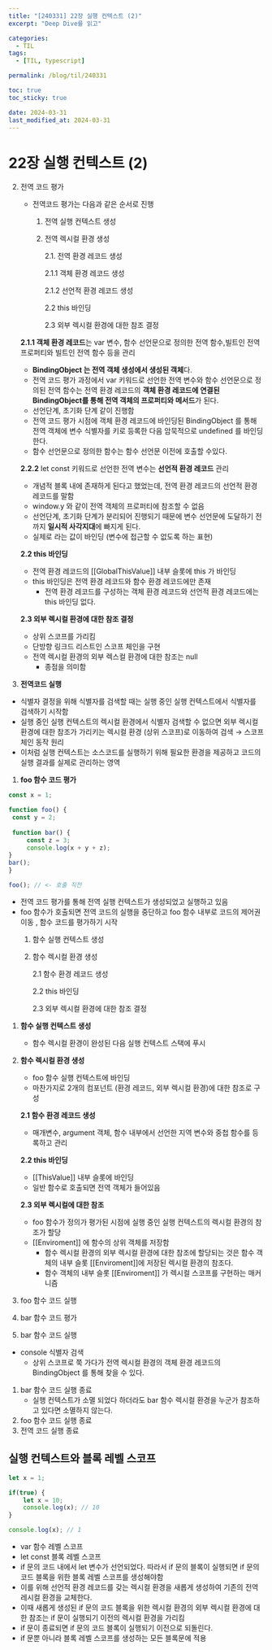 ```yaml
---
title: "[240331] 22장 실행 컨텍스트 (2)"
excerpt: "Deep Dive를 읽고"

categories:
  - TIL
tags:
  - [TIL, typescript]

permalink: /blog/til/240331

toc: true
toc_sticky: true

date: 2024-03-31
last_modified_at: 2024-03-31
---
```

# 22장 실행 컨텍스트 (2)

2. 전역 코드 평가
    - 전역코드 평가는 다음과 같은 순서로 진행
        1. 전역 실행 컨텍스트 생성
        2. 전역 렉시컬 환경 생성
            
            2.1. 전역 환경 레코드 생성
            
            2.1.1 객체 환경 레코드 생성
            
            2.1.2 선언적 환경 레코드 생성
            
            2.2 this 바인딩
            
            2.3 외부 렉시컬 환경에 대한 참조 결정
            
    
    **2.1.1 객체 환경 레코드**는 var 변수, 함수 선언문으로 정의한 전역 함수,빌트인 전역 프로퍼티와 빌트인 전역 함수 등을 관리
    
    - **BindingObject 는 전역 객체 생성에서 생성된 객체**다.
    - 전역 코드 평가 과정에서 var 키워드로 선언한 전역 변수와 함수 선언문으로 정의된 전역 함수는 전역 환경 레코드의 **객체 환경 레코드에 연결된 BindingObject를 통해 전역 객체의 프로퍼티와 메서드**가 된다.
    - 선언단계, 초기화 단계 같이 진행함
    - 전역 코드 평가 시점에 객체 환경 레코드에 바인딩된 BindingObject 를 통해 전역 객체에 변수 식별자를 키로 등록한 다음 암묵적으로 undefined 를 바인딩한다.
    - 함수 선언문으로 정의한 함수는 함수 선언문 이전에 호출할 수있다.
    
    **2.2.2** let const 키워드로 선언한 전역 변수는 **선언적 환경 레코드** 관리
    
    - 개념적 블록 내에 존재하게 된다고 했었는데, 전역 환경 레코드의 선언적 환경 레코드를 말함
    - window.y 와 같이 전역 객체의 프로퍼티에 참조할 수 없음
    - 선언단계, 초기화 단계가 분리되어 진행되기 때문에 변수 선언문에 도달하기 전까지 **일시적 사각지대**에 빠지게 된다.
    - 실제로 <uninitalized> 라는 값이 바인딩 (변수에 접근할 수 없도록 하는 표현)
    
    **2.2 this 바인딩**
    
    - 전역 환경 레코드의 [[GlobalThisValue]] 내부 슬롯에 this 가 바인딩
    - this 바인딩은 전역 환경 레코드와 함수 환경 레코드에만 존재
        - 전역 환경 레코드를 구성하는 객체 환경 레코드와 선언적 환경 레코드에는 this 바인딩 없다.
    
    **2.3 외부 렉시컬 환경에 대한 참조 결정**
    
    - 상위 스코프를 가리킴
    - 단방향 링크드 리스트인 스코프 체인을 구현
    - 전역 렉시컬 환경의 외부 렉스컬 환경에 대한 참조는 null
        - 종점을 의미함
    
3. **전역코드 실행**
- 식별자 결정을 위해 식별자를 검색할 때는 실행 중인 실행 컨텍스트에서 식별자를 검색하기 시작함
- 실행 중인 실행 컨텍스트의 렉시컬 환경에서 식별자 검색할 수 없으면 외부 렉시컬 환경에 대한 참조가 가리키는 렉시컬 환경 (상위 스코프)로 이동하여 검색 → 스코프 체인 동작 원리
- 이처럼 실행 컨텍스트는 소스코드를 실행하기 위해 필요한 환경을 제공하고 코드의 실행 결과를 실제로 관리하는 영역
1. **foo 함수 코드 평가**

```jsx
const x = 1;

function foo() {
 const y = 2;
 
 function bar() {
	 const z = 3;
	 console.log(x + y + z);
}
bar();
}

foo(); // <- 호출 직전
```

- 전역 코드 평가를 통해 전역 실행 컨텍스트가 생성되었고 실행하고 있음
- foo 함수가 호출되면 전역 코드의 실행을 중단하고 foo 함수 내부로 코드의 제어권 이동 , 함수 코드를 평가하기 시작
    1. 함수 실행 컨텍스트 생성
    2. 함수 렉시컬 환경 생성
        
        2.1 함수 환경 레코드 생성
        
        2.2 this 바인딩
        
        2.3 외부 렉시컬 환경에 대한 참조 결정

1. **함수 실행 컨텍스트 생성**
    - 함수 렉시컬 환경이 완성된 다음 실행 컨텍스트 스택에 푸시
2. **함수 렉시컬 환경 생성**
    - foo 함수 실행 컨텍스트에 바인딩
    - 마찬가지로 2개의 컴포넌트 (환경 레코드, 외부 렉시컬 환경)에 대한 참조로 구성
    
    **2.1 함수 환경 레코드 생성**
    
    - 매개변수, argument 객체, 함수 내부에서 선언한 지역 변수와 중첩 함수를 등록하고 관리
    
    **2.2 this 바인딩**
    
    - [[ThisValue]] 내부 슬롯에 바인딩
    - 일반 함수로 호출되면 전역 객체가 들어있음
    
    **2.3 외부 렉시컬에 대한 참조**
    
    - foo 함수가 정의가 평가된 시점에 실행 중인 실행 컨텍스트의 렉시컬 환경의 참조가 할당
    - [[Enviroment]] 에 함수의 상위 객체를 저장함
        - 함수 렉시컬 환경의 외부 렉시컬 환경에 대한 참조에 할당되는 것은 함수 객체의 내부 슬롯 [[Enviroment]]에 저장된 렉시컬 환경의 참조다.
        - 함수 객체의 내부 슬롯 [[Enviroment]] 가 렉시컬 스코프를 구현하는 매커니즘

1. foo 함수 코드 실행
2. bar 함수 코드 평가
3. bar 함수 코드 실행
- console 식별자 검색
    - 상위 스코프로 쭉 가다가 전역 렉시컬 환경의 객체 환경 레코드의 BindingObject 를 통해 찾을 수 있다.
1. bar 함수 코드 실행 종료
    - 실행 컨텍스트가 소멸 되었다 하더라도 bar 함수 렉시컬 환경을 누군가 참조하고 있다면 소멸하지 않는다.
2. foo 함수 코드 실행 종료
3. 전역 코드 실행 종료

## 실행 컨텍스트와 블록 레벨 스코프

```jsx
let x = 1;

if(true) {
	let x = 10;
	console.log(x); // 10
}

console.log(x); // 1
```

- var 함수 레벨 스코프
- let const 블록 레벨 스코프
- if 문의 코드 내에서 let 변수가 선언되었다. 따라서 if 문의 블록이 실행되면 if 문의 코드 블록을 위한 블록 레벨 스코프를 생성해야함
- 이를 위해 선언적 환경 레코드를 갖는 렉시컬 환경을 새롭게 생성하여 기존의 전역 레시컬 환경을 교체한다.
- 이때 새롭게 생성된 if 문의 코드 블록을 위한 렉시컬 환경의 외부 렉시컬 환경에 대한 참조는 if 문이 실행되기 이전의 렉시컬 환경을 가리킴
- if 문이 종료되면 if 문의 코드 블록이 실행되기 이전으로 되돌린다.
- if 문뿐 아니라 블록 레벨 스코프를 생성하는 모든 블록문에 적용